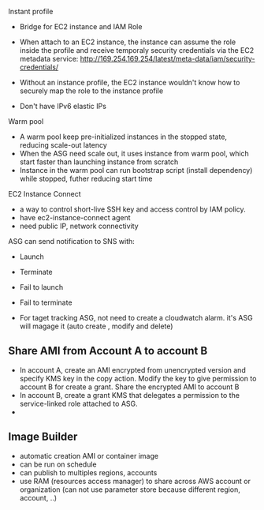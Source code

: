 Instant profile
- Bridge for EC2 instance and IAM Role
- When attach to an EC2 instance, the instance can assume the role inside the profile and receive temporaly security credentials via the EC2 metadata service: http://169.254.169.254/latest/meta-data/iam/security-credentials/<role-name>
- Without an instance profile, the EC2 instance wouldn't know how to securely map the role to the instance profile

- Don't have IPv6 elastic IPs

Warm pool
- A warm pool keep pre-initialized instances in the stopped state, reducing scale-out latency
- When the ASG need scale out, it uses instance from warm pool, which start faster than launching instance from scratch
- Instance in the warm pool can run bootstrap script (install dependency) while stopped, futher reducing start time

EC2 Instance Connect
- a way to control short-live SSH key and access control by IAM policy. 
- have ec2-instance-connect agent 
- need public IP, network connectivity

ASG can send notification to SNS with:
- Launch
- Terminate
- Fail to launch
- Fail to terminate

- For taget tracking ASG, not need to create a cloudwatch alarm. it's ASG will magage it (auto create , modify and delete)

## Share AMI from Account A to account B
- In account A, create an AMI encrypted from unencrypted version and specify KMS key in the copy action. Modify the key to give permission to account B for create a grant. Share the encrypted AMI to account B
- In account B, create a grant KMS that delegates a permission to the service-linked role attached to ASG.
-
## Image Builder
- automatic creation AMI or container image
- can be run on schedule
- can publish to multiples regions, accounts
- use RAM (resources access manager) to share across AWS account or organization (can not use parameter store because different region, account, ..)